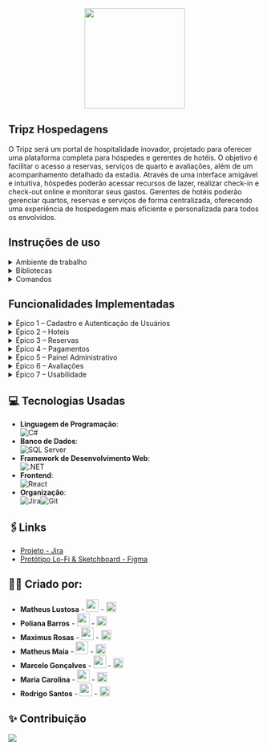 <div align="center">
<img src="https://github.com/user-attachments/assets/dac0eaa1-3cbd-4a74-957d-6f244da6aca6" width="200px"style=> 
</div>


## Tripz Hospedagens

O Tripz será um portal de hospitalidade inovador, projetado para oferecer uma plataforma completa para hóspedes e gerentes de hotéis. O objetivo é facilitar o acesso a reservas, serviços de quarto e avaliações, além de um acompanhamento detalhado da estadia. Através de uma interface amigável e intuitiva, hóspedes poderão acessar recursos de lazer, realizar check-in e check-out online e monitorar seus gastos. Gerentes de hotéis poderão gerenciar quartos, reservas e serviços de forma centralizada, oferecendo uma experiência de hospedagem mais eficiente e personalizada para todos os envolvidos.

## Instruções de uso
<details>
 <summary> Ambiente de trabalho</summary>
<ul>
  Certifique-se de que você tem as seguintes ferramentas instaladas:
  
- .NET SDK 8.0:** [Baixar aqui](https://dotnet.microsoft.com/download/dotnet/8.0)
  
- Node.js & npm:** [Baixar aqui](https://nodejs.org/en) (a instalação do Node.js já inclui o npm)

- SQL Server: Você pode usar o [SQL Server Express](https://www.microsoft.com/en-us/sql-server/sql-server-downloads) ou o LocalDB (instalado com o Visual Studio).
  
Abra seu terminal favorito (PowerShell, Git Bash, CMD) e clone o repositório para o seu diretório local:

- git clone [https://github.com/oblipix/ViagemImpacta.git](https://github.com/oblipix/ViagemImpacta.git)
  <br><br/>
Exemplo de string de conexão para LocalDB:

- "ViagemImpactConnection": "Server=(localdb)\\mssqllocaldb;Database=ViagemImpactaDb;Trusted_Connection=True;MultipleActiveResultSets=true"
  
  </ul>
</details>
<details>
 <summary> Bibliotecas</summary>
<ul>
Backend
  
- Abra o terminal e baixe as bibliotecas
  
- Install-Package Microsoft.AspNetCore.Authentication.JwtBearer
  
- Install-Package AutoMapper
  
- Install-Package AutoMapper.Extensions.Microsoft.DependencyInjection
  
- Install-Package Stripe.net
  
- Install-Package Microsoft.EntityFrameworkCore.SqlServer
  
- Install-Package Microsoft.EntityFrameworkCore.Tools
  
- Install-Package Microsoft.EntityFrameworkCore.Design

frontend

- npm install

  </ul>
</details>
<details>
 <summary> Comandos</summary>
<ul>
  Adicionar uma nova migração:

  - dotnet ef migrations add <NomeDaMigracao>

  - dotnet ef database update

  rodar o front
- npm run dev

  </ul>
</details>

## Funcionalidades Implementadas

<details>
<summary>Épico 1 – Cadastro e Autenticação de Usuários</summary>
<ul>
  
- US01: Criar conta como cliente. O cliente deve poder se registrar com validação de dados e receber um e-mail de confirmação.

- US02: Recuperar senha. Usuário pode redefinir a senha via e-mail e fazer login com a nova senha.

- US03: Login do cliente. Usuário deve ser autenticado com credenciais corretas e ser direcionado para sua área de cliente.

- US04: Login do administrador. Administrador deve acessar o painel de administração com credenciais válidas.

- US05: Controle de perfis. Administrador pode atribuir diferentes permissões (cliente, atendente, gestor) aos usuários.
</ul>
</details>
<details>
<summary>Épico 2 – Hoteis</summary>
<ul>
  
- US06: Cadastro de hoteis. Administrador deve poder criar pacotes completos, que são salvos e aparecem na listagem pública.

- US07: Editar/excluir pacotes. O administrador pode editar os dados de um pacote ou excluí-lo (com confirmação).

- US08: Listagem e filtros. Usuário pode usar filtros por destino, data ou preço para encontrar pacotes.

- US09: Visualização de detalhes. Ao clicar em um pacote, o usuário deve ver todos os detalhes, como fotos, descrição, datas e valor.
</ul>
</details>
<details>
<summary>Épico 3 – Reservas</summary>
<ul>

- US10: Escolher o hotel e data. Cliente pode selecionar um pacote e uma data disponível para iniciar o processo de reserva.

- US11: Inserir dados dos viajantes. O sistema deve validar e salvar os dados de todos os viajantes na reserva.

- US12: Visualizar reservas no admin. O administrador deve ver uma lista de todas as reservas com status, datas e clientes associados.
</ul>
</details>
<details>
<summary>Épico 4 – Pagamentos</summary>
<ul>

- US13: Efetuar pagamento. Após finalizar a reserva, o sistema deve processar o pagamento via gateway integrado.

- US14: Receber comprovante por e-mail. Após a confirmação do pagamento, o cliente recebe um e-mail com o comprovante e os detalhes da reserva.

- US15: Ver status do pagamento. O administrador deve visualizar o status do pagamento (pendente, aprovado, recusado) de uma reserva.
</ul>
</details>
<details>
<summary>Épico 5 – Painel Administrativo</summary>
<ul>

- US16: Métricas no painel. O painel deve exibir gráficos e números de vendas por período, destino e status.

- US17: Exportar relatórios. Administrador pode exportar dados do sistema em formatos como Excel ou PDF.

- US18: Suporte ao cliente. Administrador pode buscar clientes por CPF ou nome para ver suas reservas e dar suporte.
</ul>
</details>

<details>
<summary>Épico 6 – Avaliações</summary>
<ul>

- US19: Avaliar pacote. Após a viagem, o cliente pode dar uma nota e escrever um comentário para o pacote.

- US20: Moderação de comentários. Administrador pode gerenciar, aprovar ou remover as avaliações dos clientes.
</ul>
</details>
<details>
<summary>Épico 7 – Usabilidade</summary>
<ul>

- US21: Acesso via celular. O site deve ser responsivo e se adaptar a telas de celulares e tablets.

- US22: Acessibilidade. O site deve ser acessível, com suporte a leitores de tela e navegação por teclado.
</ul>
</details>


## 💻 Tecnologias Usadas
- **Linguagem de Programação**:<br>![C#](https://img.shields.io/badge/C%23-239120?style=for-the-badge&logo=c-sharp&logoColor=white)
- **Banco de Dados**:<br>![SQL Server](https://img.shields.io/badge/Microsoft%20SQL%20Server-CC2927?style=for-the-badge&logo=microsoft%20sql%20server&logoColor=white)
- **Framework de Desenvolvimento Web**:<br>![.NET](https://img.shields.io/badge/.NET-512BD4?style=for-the-badge&logo=dotnet&logoColor=white)
- **Frontend**:<br>![React](https://img.shields.io/badge/React-20232A?style=for-the-badge&logo=react&logoColor=61DAFB)
- **Organização**:<br>![Jira](https://img.shields.io/badge/Jira-0052CC?style=for-the-badge&logo=jira&logoColor=white)![Git](https://img.shields.io/badge/git-%23F05033.svg?style=for-the-badge&logo=git&logoColor=white)

## 🖇️Links 
-  [Projeto - Jira](https://matheusclcclc-1752064913933.atlassian.net/jira/software/projects/SCRUM/boards/1/backlog?atlOrigin=eyJpIjoiYzUzNTk3YzEyOWY4NGQwNWJjODQ4NzE3Nzk2MmEzNzAiLCJwIjoiaiJ9)
- [Protótipo Lo-Fi & Sketchboard - Figma](https://www.figma.com/proto/epp3vRexzmU4C3Twsh4ZWI/Untitled?node-id=0-1&t=R4FQwUqcs4BoGPUP-1)



## 🙋‍♂️ Criado por:

- **Matheus Lustosa** - <a href="mailto:matheusclc@hotmail.com"><img src="https://github.com/user-attachments/assets/d910e050-b74b-4dfd-9c58-bd3e6be60e8b" width="25"></a> - <a href="https://www.linkedin.com/in/matheus-lustosa-827010242/"><img src="https://upload.wikimedia.org/wikipedia/commons/c/ca/LinkedIn_logo_initials.png" width="20"></a>
- **Poliana Barros** - <a href="mailto:polibarross@gmail.com"><img src="https://github.com/user-attachments/assets/d910e050-b74b-4dfd-9c58-bd3e6be60e8b" width="25"></a> - <a href="https://www.linkedin.com/in/polianabrandao1/"><img src="https://upload.wikimedia.org/wikipedia/commons/c/ca/LinkedIn_logo_initials.png" width="20"></a>
- **Maximus Rosas** - <a href="mailto:lianthg07@gmail.com"><img src="https://github.com/user-attachments/assets/d910e050-b74b-4dfd-9c58-bd3e6be60e8b" width="25"></a> - <a href="https://www.linkedin.com/in/maximus-rosas-burgos-30a048276/"><img src="https://upload.wikimedia.org/wikipedia/commons/c/ca/LinkedIn_logo_initials.png" width="20"></a>
- **Matheus Maia** - <a href="matheusmaiagoulart@outlook.com"><img src="https://github.com/user-attachments/assets/d910e050-b74b-4dfd-9c58-bd3e6be60e8b" width="25"></a> - <a href="https://www.linkedin.com/in/matheusmaiagoulart/"><img src="https://upload.wikimedia.org/wikipedia/commons/c/ca/LinkedIn_logo_initials.png" width="20"></a>
- **Marcelo Gonçalves** - <a href="mailto:marcelojunior_@outlook.com.br"><img src="https://github.com/user-attachments/assets/d910e050-b74b-4dfd-9c58-bd3e6be60e8b" width="25"></a> - <a href="https://www.linkedin.com/in/marcelogjr/"><img src="https://upload.wikimedia.org/wikipedia/commons/c/ca/LinkedIn_logo_initials.png" width="20"></a>
- **Maria Carolina** - <a href="mailto:matheusclc@hotmail.com"><img src="https://github.com/user-attachments/assets/d910e050-b74b-4dfd-9c58-bd3e6be60e8b" width="25"></a> - <a href="https://www.linkedin.com/in/mariacarolinalv/"><img src="https://upload.wikimedia.org/wikipedia/commons/c/ca/LinkedIn_logo_initials.png" width="20"></a>
- **Rodrigo Santos** - <a href="mailto:rodrigo_rwa@hotmail.com"><img src="https://github.com/user-attachments/assets/d910e050-b74b-4dfd-9c58-bd3e6be60e8b" width="25"></a> - <a href="https://www.linkedin.com/in/rodrigospmelo/"><img src="https://upload.wikimedia.org/wikipedia/commons/c/ca/LinkedIn_logo_initials.png" width="20"></a>

## ✨ Contribuição
<a href="https://github.com/oblipix/ViagemImpacta/graphs/contributors">
  <img src="https://contrib.rocks/image?repo=oblipix/ViagemImpacta" />
</a>
